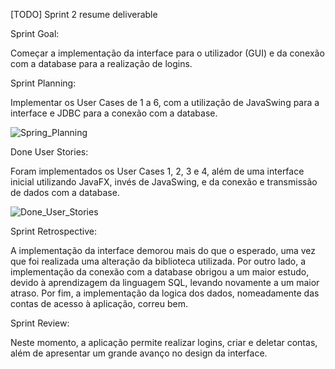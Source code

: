 [TODO] Sprint 2 resume deliverable

Sprint Goal:

Começar a implementação da interface para o utilizador (GUI) e da conexão com a database para a realização de logins.

Sprint Planning:

Implementar os User Cases de 1 a 6, com a utilização de JavaSwing para a interface e JDBC para a conexão com a database.

![Spring_Planning](uploads/4794c10257c543c2aa1a54aade3b7506/Spring_Planning.PNG)

Done User Stories:

Foram implementados os User Cases 1, 2, 3 e 4, além de uma interface inicial utilizando JavaFX, invés de JavaSwing, e da conexão e transmissão de dados com a database.

![Done_User_Stories](uploads/4231785b1cdb3614e3e46eca849346b7/Done_User_Stories.PNG)

Sprint Retrospective:

A implementação da interface demorou mais do que o esperado, uma vez que foi realizada uma alteração da biblioteca utilizada. 
Por outro lado, a implementação da conexão com a database obrigou a um maior estudo, devido à aprendizagem da linguagem SQL, levando novamente a um maior atraso.
Por fim, a implementação da logica dos dados, nomeadamente das contas de acesso à aplicação, correu bem.


Sprint Review:

Neste momento, a aplicação permite realizar logins, criar e deletar contas, além de apresentar um grande avanço no design da interface.
